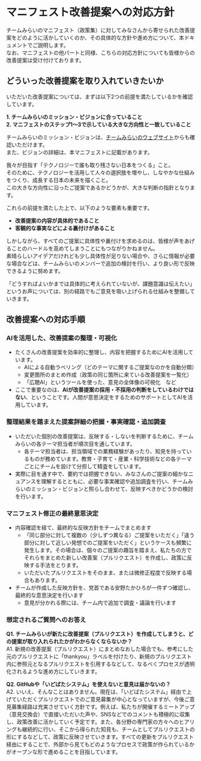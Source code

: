 # マニフェスト改善提案への対応方針

チームみらいのマニフェスト（政策集）に対してみなさんから寄せられた改善提案をどのように活かしていくのか、その具体的な方針や進め方について、本ドキュメントでご説明します。  
なお、マニフェストの他パートと同様、こちらの対応方針についても皆様からの改善提案は受け付けております。

## どういった改善提案を取り入れていきたいか

いただいた改善提案については、まずは以下2つの前提を満たしているかを確認しています。

**1\.  チームみらいのミッション・ビジョンに合っていること**  
**2\.  マニフェストのステップ1～3で示している大きな方向性と一致していること**

チームみらいのミッション・ビジョンは、[チームみらいのウェブサイト](https://team-mir.ai/)からも確認いただけます。  
また、ビジョンの詳細は、本マニフェストに記載があります。

我々が目指す「テクノロジーで誰も取り残さない日本をつくる」こと。  
そのために、テクノロジーを活用して人々の選択肢を増やし、しなやかな仕組みをつくり、成長する日本の未来を描くこと。  
この大きな方向性に沿ったご提案であるかどうかが、大きな判断の指針となります。

これらの前提を満たした上で、以下のような要素も重要です。

* **改善提案の内容が具体的であること**  
* **客観的な事実などによる裏付けがあること**

しかしながら、すべてのご提案に具体性や裏付けを求めるのは、皆様が声をあげることのハードルを高めてしまうことにもつながりかねません。  
素晴らしいアイデアだけれども少し具体性が足りない場合や、さらに情報が必要な場合などは、チームみらいのメンバーで追加の検討を行い、より良い形で反映できるように努めます。

「どうすればよいかまでは具体的に考えられていないが、課題意識は伝えたい」というお声については、別の経路でもご意見を吸い上げられる仕組みを整備していきます。

## 改善提案への対応手順

### AIを活用した、改善提案の整理・可視化

* たくさんの改善提案を効率的に整理し、内容を把握するためにAIを活用しています。  
  * AIによる自動ラベリング（どのテーマに関するご提案なのかを自動分類）  
  * 変更箇所のまとめ作成（政策の同じ箇所に来ている改善提案を一覧化）  
  * 「広聴AI」というツールを使った、意見の全体像の可視化　など  
* ここで重要なのは、**AIが改善提案の採用・不採用の判断をしているわけではない**、ということです。人間が意思決定をするためのサポートとしてAIを活用しています。

### 整理結果を踏まえた提案詳細の把握・事実確認・追加調査

* いただいた個別の改善提案は、反映する・しないを判断するために、チームみらいの各テーマ担当者が順次目を通しています。  
  * 各テーマ担当者は、担当領域での業務経験があったり、知見を持っているものが務めています。教育・子育て・産業・科学技術などの各テーマごとにチームを設けて分担して精査をしています。  
* 実際に目を通す中で、要約では把握できない、みなさんのご提案の細かなニュアンスを理解するとともに、必要な事実確認や追加調査を行い、チームみらいのミッション・ビジョンと照らし合わせて、反映すべきかどうかの検討を行います。

### マニフェスト修正の最終意思決定

* 内容確認を経て、最終的な反映方針をチームでまとめます  
  * 「同じ部分に対して複数の（少しずつ異なる）ご提案をいただく」「違う部分に対して近しい発想でのご提案をいただく」というケースも頻繁に発生します。その場合は、個々のご提案の趣旨を踏まえ、私たちの方でそれらをまとめた新しい改善案（プルリクエスト）を作成し、政策に反映する手法をとります。  
  * いただいたプルリクエストをそのまま、または微修正程度で反映する場合もあります。  
* チームが作成した反映方針を、党首である安野たかひろが一件ずつ確認し、最終的な意思決定を行います  
  * 意見が分かれる際には、チーム内で追加で調査・議論を行います

### 想定されるご質問へのお答え

**Q1. チームみらいが新たに改善提案（プルリクエスト）を作成してしまうと、どの提案が取り入れられたかがわからなくならないか？**  
A1. 新規の改善提案（プルリクエスト）にまとめなおした場合でも、参考にした元のプルリクエストに「thankyou」ラベルを付けたり、新規のプルリクエスト内に参照元となるプルリクエストを引用するなどして、なるべくプロセスが透明化されるような進め方にしていきます。

**Q2. GitHubや「いどばたシステム」を使えないと意見は届かないの？**  
A2. いいえ、そんなことはありません。現在は、「いどばたシステム」経由で上げていただくプルリクエストでのご意見募集が中心となっていますが、今後ご意見募集経路は充実させていく方針です。例えば、私たちが開催するミートアップ（意見交換会）で直接いただいた声や、SNSなどでのコメントも積極的に収集し、政策改善に活かしていく予定です。また、各分野の専門家の方々へのヒアリングも継続的に行い、そこから得られた知見も、チームとしてプルリクエストの形にするなどして、政策に反映させていきます。すべての更新をプルリクエスト経由にすることで、外部から見てもどのようなプロセスで政策が作られているかがオープンな形で進めることを目指しています。  
